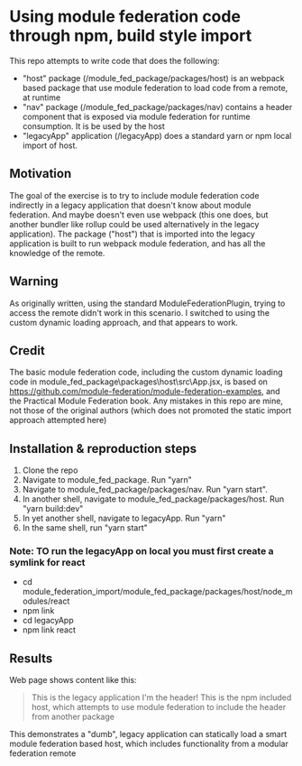 # Using module federation code through npm, build style import

This repo attempts to write code that does the following:
- "host" package (/module_fed_package/packages/host) is an webpack based package that use module federation to load code from
a remote, at runtime
- "nav" package (/module_fed_package/packages/nav) contains a header component that is exposed via module federation for runtime consumption.  It is be used by the host
- "legacyApp" application (/legacyApp) does a standard yarn or npm local import of host.

## Motivation
The goal of the exercise is to try to include module federation code indirectly in a legacy application that doesn't know about module federation.  And maybe doesn't even use webpack (this one does, but another bundler like rollup could be used alternatively in the legacy application).  The package ("host") that is imported into the legacy application is built to run webpack module federation, and has all the knowledge of the remote. 

## Warning
As originally written, using the standard ModuleFederationPlugin, trying to access the remote didn't work in this scenario.  I switched to using the custom dynamic loading approach, and that appears to work.

## Credit
The basic module federation code, including the custom dynamic loading code in module_fed_package\packages\host\src\App.jsx, is based on https://github.com/module-federation/module-federation-examples, and the Practical Module Federation book.  Any mistakes in this repo are mine, not those of the original authors (which does not promoted the static import approach attempted here)

## Installation & reproduction steps
1. Clone the repo
2. Navigate to module_fed_package.  Run "yarn"
3. Navigate to module_fed_package/packages/nav.  Run "yarn start".
4. In another shell, navigate to module_fed_package/packages/host.  Run "yarn build:dev"
5. In yet another shell, navigate to legacyApp. Run "yarn"
6. In the same shell, run "yarn start"


### Note: TO run the legacyApp on local you must first create a symlink for react

- cd module_federation_import/module_fed_package/packages/host/node_modules/react
- npm link
- cd legacyApp
- npm link react

## Results
Web page shows content like this:

> This is the legacy application
> I'm the header!
> This is the npm included host, which attempts to use module federation to include the header from another package

This demonstrates a "dumb", legacy application can statically load a smart module federation based host, which includes functionality from a modular federation remote


